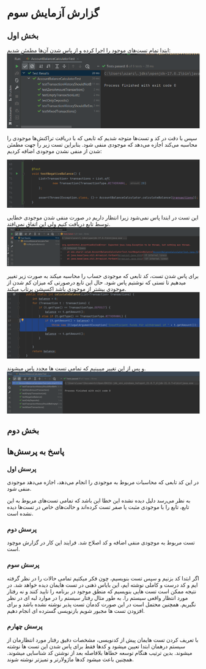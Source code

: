 # گزارش آزمایش سوم

## بخش اول

ابتدا تمام تست‌های موجود را اجرا کرده و از پاس شدن آن‌ها مطمئن شدیم:
![tests_pass_1.png](static/tests_pass_1.png)

سپس با دقت در کد و تست‌ها متوجه شدیم که تابعی که با دریافت تراکنش‌ها موجودی را محاسبه می‌کند اجازه می‌دهد که موجودی منفی شود.
بنابراین تست زیر را جهت مطمئن شدن از منفی نشدن موجودی اضافه کردیم:

![added_test.png](static/added_test.png)

این تست در ابتدا پاس نمی‌شود زیرا انتظار داریم در صورت منفی شدن موجودی خطایی توسط تابع دریافت کنیم ولی این اتفاق نمی‌افتد.
![test_not_passed.png](static/test_not_passed.png)

برای پاس شدن تست، کد تابعی که موجودی حساب را محاسبه میکند به صورت زیر تغییر میدهیم تا تستی که نوشتیم پاس شود. حال این تابع درصورتی که میزان کم شدن از موجودی بیشتر از موجودی باشد اکسپشن پرتاب میکند.
![modified_fun.png](static/modified_fun.PNG)

و پس از این تغییر میبینیم که تمامی تست ها مجدد پاس میشوند.
![test_passed_2](static/tests_passed_2.PNG)

## بخش دوم


## پاسخ به پرسش‌ها

### پرسش اول
در این کد تابعی که محاسبات مربوط به موجودی را انجام می‌دهد، اجازه می‌دهد موجودی منفی شود.

به نظر می‌رسد دلیل دیده نشده این خطا این باشد که تمامی تست‌های مربوط به این تابع، تابع را با موجودی مثبت یا صفر تست کرده‌اند و حالت‌های خاص در تست‌ها دیده نشده است.

### پرسش دوم
تست مربوط به موچودی منفی اضافه و کد اصلاح شد. فرایند این کار در گزارش موچود است.

### پرسش سوم
 اگر ابتدا کد بزنیم و سپس تست بنویسیم، چون فکر میکتیم تمامی حالات را در نظر گرفته ایم و کد درست و کاملی نوشته ایم، این بایاس ذهنی در تست هایمان دیده خواهد شد.
 در نتیجه ممکن است تست هایی بنویسیم که منطق موجود در برنامه را تایید کنند و نه رفتار مورد انتظار واقعی سیستم را.
 به طور مثال رفتار سیستم را در موارد لبه ای در نظر نگیریم. 
همچنین محتمل است در این صورت کدمان تست پذیر نوشته نشده باشد و برای افزودن تست ها مجبور شویم بازنویسی گسترده ای انجام دهیم. 

### پرسش چهارم
با تعریف کردن تست هایمان پیش از کدنویسی، مشخصات دقیق رفتار مورد انتظارمان از سیستم درهمان ابتدا تعیین میشود و کدها فقط برای پاس شدن این تست ها نوشته میشوند. 
بدین ترتیب هنگام توسعه خطاها بلافاصله بعد از نوشتن کد شناسایی میشوند. 
همچنین باعث میشود کدها ماژولارتر و تمیزتر نوشته شوند.
